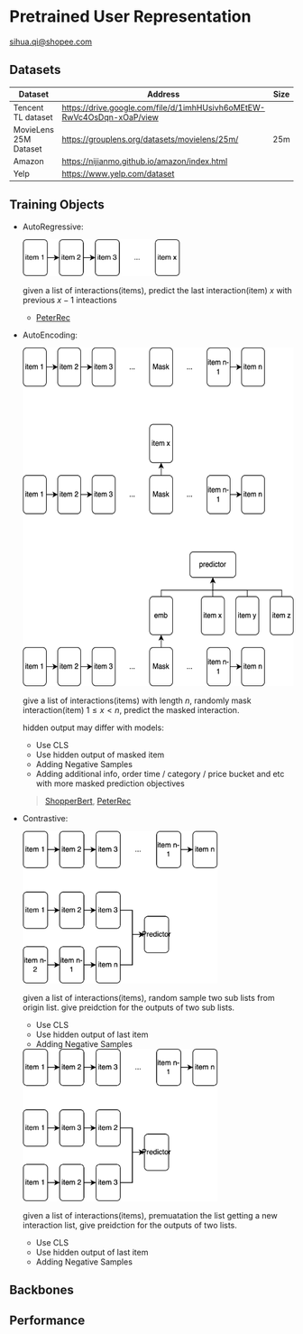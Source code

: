 # Pretrained User Representation

sihua.qi@shopee.com



## Datasets

| Dataset               | Address                                                      | Size |
| --------------------- | ------------------------------------------------------------ | ---- |
| Tencent TL dataset    | https://drive.google.com/file/d/1imhHUsivh6oMEtEW-RwVc4OsDqn-xOaP/view |      |
| MovieLens 25M Dataset | https://grouplens.org/datasets/movielens/25m/                | 25m  |
| Amazon                | https://nijianmo.github.io/amazon/index.html                 |      |
| Yelp                  | https://www.yelp.com/dataset                                 |      |



## Training Objects

- AutoRegressive:

  <img src="../imgs/my_summary_autoregressive.png" alt="my_summary_autoregressive" height="65" />

    

  given a list of interactions(items), predict the last interaction(item) $x$ with previous $x-1$ inteactions

  - [PeterRec](./peter_rec.md)

    

- AutoEncoding:

  <img src="../imgs/auto_encoding.png" alt="auto_encoding" height="600" />

  

  give a list of interactions(items) with length $n$, randomly mask interaction(item) $1 \le x < n$, predict the masked interaction.

  hidden output may differ with models:

  - Use CLS
  - Use hidden output of masked item
  - Adding Negative Samples 
  - Adding additional info, order time / category / price bucket and etc with more masked prediction objectives

  > [ShopperBert](), [PeterRec]()

- Contrastive:

  <img src="../imgs/contrastive.png" alt="contrastive" height="270" />

    

  given a list of interactions(items), random sample two sub lists from origin list. give preidction for the outputs of two sub lists.
  
  - Use CLS
  - Use hidden output of last item
  - Adding Negative Samples 

    

  <img src="../imgs/contrastive1.png" height="270" />
  
     

  given a list of interactions(items), premuatation the list getting a new interaction list, give preidction for the outputs of two  lists.
  
  - Use CLS
  - Use hidden output of last item
  - Adding Negative Samples 
  
  

## Backbones





## Performance

